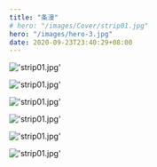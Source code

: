 ```yaml
---
title: "条漫"
# hero: "/images/Cover/strip01.jpg"
hero: "/images/hero-3.jpg"
date: 2020-09-23T23:40:29+08:00
---
```


!['strip01.jpg'](/images/strip/strip01.jpg)

!['strip01.jpg'](/images/strip/strip02.jpg)

!['strip01.jpg'](/images/strip/strip03.jpg)

!['strip01.jpg'](/images/strip/strip04.jpg)

!['strip01.jpg'](/images/strip/strip05.jpg)

!['strip01.jpg'](/images/strip/strip06.jpg)

<!-- !['strip01.jpg'](/images/strip/strip07.jpg)

!['strip01.jpg'](/images/strip/strip08.jpg) -->